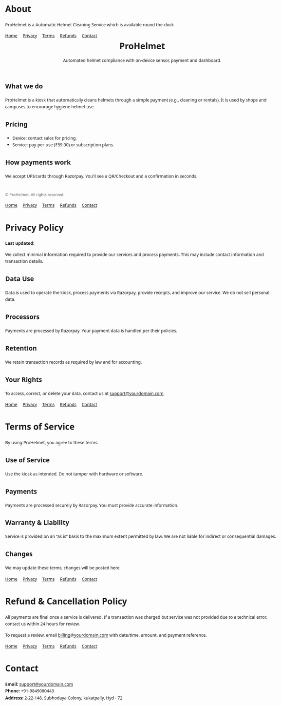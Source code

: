 # About
ProHelmet is a Automatic Helmet Cleaning Service which is available round the clock
<!doctype html>
<html lang="en">
<head>
  <meta charset="utf-8" />
  <title>ProHelmet — Smart Helmet Station</title>
  <meta name="viewport" content="width=device-width, initial-scale=1" />
  <style>body{font-family:system-ui,-apple-system,Segoe UI,Roboto,Arial,sans-serif;max-width:900px;margin:40px auto;padding:0 16px;line-height:1.6}nav a{margin-right:14px}header h1{margin:0 0 8px}footer{margin-top:40px;font-size:.9em;color:#666}</style>
</head>
<body>
  <nav>
    <a href="index.html">Home</a>
    <a href="privacy.html">Privacy</a>
    <a href="terms.html">Terms</a>
    <a href="refund.html">Refunds</a>
    <a href="contact.html">Contact</a>
  </nav>

  <header>
    <h1>ProHelmet</h1>
    <p>Automated helmet compliance with on-device sensor, payment and dashboard.</p>
  </header>

  <h2>What we do</h2>
  <p>ProHelmet is a kiosk that automatically cleans helmets through a simple payment (e.g., cleaning or rentals). It is used by shops and campuses to encourage hygiene helmet use.</p>

  <h2>Pricing</h2>
  <ul>
    <li>Device: contact sales for pricing.</li>
    <li>Service: pay-per-use (₹59.00) or subscription plans.</li>
  </ul>

  <h2>How payments work</h2>
  <p>We accept UPI/cards through Razorpay. You’ll see a QR/Checkout and a confirmation in seconds.</p>

  <footer>
    <p>© <span id="y"></span> ProHelmet. All rights reserved.</p>
  </footer>
  <script>document.getElementById('y').textContent=new Date().getFullYear()</script>
</body>
</html>




<!doctype html>
<html lang="en"><head>
<meta charset="utf-8"><meta name="viewport" content="width=device-width,initial-scale=1">
<title>Privacy Policy — ProHelmet</title>
<style>body{font-family:system-ui,max-width:900px;margin:40px auto;padding:0 16px;line-height:1.6}nav a{margin-right:14px}</style>
</head><body>
<nav>
  <a href="index.html">Home</a>
  <a href="privacy.html">Privacy</a>
  <a href="terms.html">Terms</a>
  <a href="refund.html">Refunds</a>
  <a href="contact.html">Contact</a>
</nav>
<h1>Privacy Policy</h1>
<p><strong>Last updated:</strong> <span id="d"></span></p>
<p>We collect minimal information required to provide our services and process payments. This may include contact information and transaction details.</p>
<h2>Data Use</h2>
<p>Data is used to operate the kiosk, process payments via Razorpay, provide receipts, and improve our service. We do not sell personal data.</p>
<h2>Processors</h2>
<p>Payments are processed by Razorpay. Your payment data is handled per their policies.</p>
<h2>Retention</h2>
<p>We retain transaction records as required by law and for accounting.</p>
<h2>Your Rights</h2>
<p>To access, correct, or delete your data, contact us at <a href="prohelmet.prototype@gmail.com">support@yourdomain.com</a>.</p>
<script>document.getElementById('d').textContent=new Date().toISOString().slice(0,10)</script>
</body></html>





<!doctype html>
<html lang="en"><head>
<meta charset="utf-8"><meta name="viewport" content="width=device-width,initial-scale=1">
<title>Terms of Service — ProHelmet</title>
<style>body{font-family:system-ui,max-width:900px;margin:40px auto;padding:0 16px;line-height:1.6}nav a{margin-right:14px}</style>
</head><body>
<nav>
  <a href="index.html">Home</a>
  <a href="privacy.html">Privacy</a>
  <a href="terms.html">Terms</a>
  <a href="refund.html">Refunds</a>
  <a href="contact.html">Contact</a>
</nav>
<h1>Terms of Service</h1>
<p>By using ProHelmet, you agree to these terms.</p>
<h2>Use of Service</h2>
<p>Use the kiosk as intended. Do not tamper with hardware or software.</p>
<h2>Payments</h2>
<p>Payments are processed securely by Razorpay. You must provide accurate information.</p>
<h2>Warranty & Liability</h2>
<p>Service is provided on an “as is” basis to the maximum extent permitted by law. We are not liable for indirect or consequential damages.</p>
<h2>Changes</h2>
<p>We may update these terms; changes will be posted here.</p>
</body></html>





<!doctype html>
<html lang="en"><head>
<meta charset="utf-8"><meta name="viewport" content="width=device-width,initial-scale=1">
<title>Refund & Cancellation — ProHelmet</title>
<style>body{font-family:system-ui,max-width:900px;margin:40px auto;padding:0 16px;line-height:1.6}nav a{margin-right:14px}</style>
</head><body>
<nav>
  <a href="index.html">Home</a>
  <a href="privacy.html">Privacy</a>
  <a href="terms.html">Terms</a>
  <a href="refund.html">Refunds</a>
  <a href="contact.html">Contact</a>
</nav>
<h1>Refund & Cancellation Policy</h1>
<p>All payments are final once a service is delivered. If a transaction was charged but service was not provided due to a technical error, contact us within 24 hours for review.</p>
<p>To request a review, email <a href="mailto:billing@yourdomain.com">billing@yourdomain.com</a> with date/time, amount, and payment reference.</p>
</body></html>


<!doctype html>
<html lang="en"><head>
<meta charset="utf-8"><meta name="viewport" content="width=device-width,initial-scale=1">
<title>Contact — ProHelmet</title>
<style>body{font-family:system-ui,max-width:900px;margin:40px auto;padding:0 16px;line-height:1.6}nav a{margin-right:14px}</style>
</head><body>
<nav>
  <a href="index.html">Home</a>
  <a href="privacy.html">Privacy</a>
  <a href="terms.html">Terms</a>
  <a href="refund.html">Refunds</a>
  <a href="contact.html">Contact</a>
</nav>
<h1>Contact</h1>
<p><strong>Email:</strong> <a href="mailto:prohelmet.protoptype@gmail.com">support@yourdomain.com</a><br>
<strong>Phone:</strong> +91-9849080443<br>
<strong>Address:</strong> 2-22-148, Subhodaya Colony, kukatpally, Hyd - 72</p>
</body></html>




